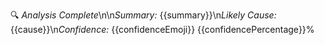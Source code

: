 🔍 *Analysis Complete*\n\n*Summary:* {{summary}}\n*Likely Cause:* {{cause}}\n*Confidence:* {{confidenceEmoji}} {{confidencePercentage}}% 